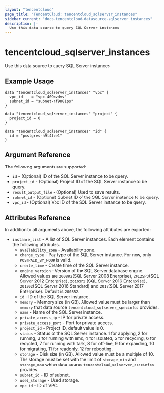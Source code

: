 ```yaml
---
layout: "tencentcloud"
page_title: "TencentCloud: tencentcloud_sqlserver_instances"
sidebar_current: "docs-tencentcloud-datasource-sqlserver_instances"
description: |-
  Use this data source to query SQL Server instances
---
```


# tencentcloud_sqlserver_instances

Use this data source to query SQL Server instances

## Example Usage

```hcl
data "tencentcloud_sqlserver_instances" "vpc" {
  vpc_id    = "vpc-409mvdvv"
  subnet_id = "subnet-nf9n81ps"
}

data "tencentcloud_sqlserver_instances" "project" {
  project_id = 0
}

data "tencentcloud_sqlserver_instances" "id" {
  id = "postgres-h9t4fde1"
}
```

## Argument Reference

The following arguments are supported:

* `id` - (Optional) ID of the SQL Server instance to be query.
* `project_id` - (Optional) Project ID of the SQL Server instance to be query.
* `result_output_file` - (Optional) Used to save results.
* `subnet_id` - (Optional) Subnet ID of the SQL Server instance to be query.
* `vpc_id` - (Optional) Vpc ID of the SQL Server instance to be query.

## Attributes Reference

In addition to all arguments above, the following attributes are exported:

* `instance_list` - A list of SQL Server instances. Each element contains the following attributes.
  * `availability_zone` - Availability zone.
  * `charge_type` - Pay type of the SQL Server instance. For now, only `POSTPAID_BY_HOUR` is valid.
  * `create_time` - Create time of the SQL Server instance.
  * `engine_version` - Version of the SQL Server database engine. Allowed values are `2008R2`(SQL Server 2008 Enerprise), `2012SP3`(SQL Server 2012 Enterprise), `2016SP1` (SQL Server 2016 Enterprise), `201602`(SQL Server 2016 Standard) and `2017`(SQL Server 2017 Enterprise). Default is `2008R2`.
  * `id` - ID of the SQL Server instance.
  * `memory` - Memory size (in GB). Allowed value must be larger than `memory` that data source `tencentcloud_sqlserver_specinfos` provides.
  * `name` - Name of the SQL Server instance.
  * `private_access_ip` - IP for private access.
  * `private_access_port` - Port for private access.
  * `project_id` - Project ID, default value is 0.
  * `status` - Status of the SQL Server instance. 1 for applying, 2 for running, 3 for running with limit, 4 for isolated, 5 for recycling, 6 for recycled, 7 for running with task, 8 for off-line, 9 for expanding, 10 for migrating, 11 for readonly, 12 for rebooting.
  * `storage` - Disk size (in GB). Allowed value must be a multiple of 10. The storage must be set with the limit of `storage_min` and `storage_max` which data source `tencentcloud_sqlserver_specinfos` provides.
  * `subnet_id` - ID of subnet.
  * `used_storage` - Used storage.
  * `vpc_id` - ID of VPC.


